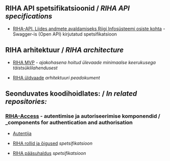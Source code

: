 ## RIHA API spetsifikatsioonid / _RIHA API specifications_

- [RIHA-API. Liides andmete avaldamiseks Riigi Infosüsteemi osiste kohta](https://github.com/e-gov/RIHA-API/blob/master/RIHA-API.yaml) - Swagger-is (Open API) kirjutatud spetsifikatsioon

## RIHA arhitektuur / _RIHA architecture_

- [RIHA MVP](https://e-gov.github.io/RIHA-API/MVP) - _ajakohasena hoitud ülevaade minimaalse keerukusega täistsüklilahendusest_

- [RIHA üldvaade](docs/YLDVAADE.md) _arhitektuuri peadokument_

## Seonduvates koodihoidlates: / _In related repositories:_

### [RIHA-Access](https://github.com/e-gov/RIHA-Access) - autentimise ja autoriseerimise komponendid / _components for authentication and authorisation

- [Autentija](https://github.com/e-gov/RIHA-Access/blob/master/Autentija.md) 

- [RIHA rollid ja õigused](docs/Roles.md) _spetsifikatsioon_

- [RIHA pääsuhaldus](docs/Specification.md) _spetsifikatsioon_


 

